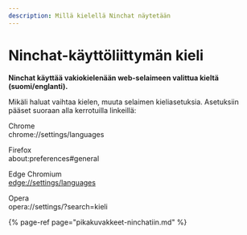 ```yaml
---
description: Millä kielellä Ninchat näytetään
---
```


# Ninchat-käyttöliittymän kieli

**Ninchat käyttää vakiokielenään web-selaimeen valittua kieltä \(suomi/englanti\).**

Mikäli haluat vaihtaa kielen, muuta selaimen kieliasetuksia. Asetuksiin pääset suoraan alla kerrotuilla linkeillä:

Chrome  
chrome://settings/languages

Firefox  
about:preferences\#general

Edge Chromium  
[edge://settings/languages](edge://settings/languages)

Opera  
opera://settings/?search=kieli

{% page-ref page="pikakuvakkeet-ninchatiin.md" %}

